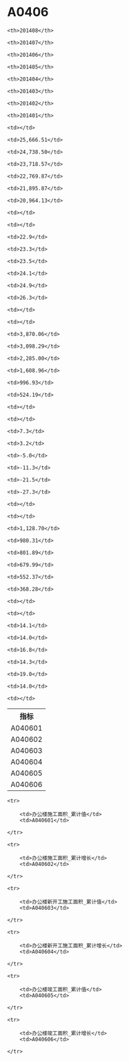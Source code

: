 A0406
======


<table>

<tr>
    <th>指标</th>
    
    <th>201408</th>
    
    <th>201407</th>
    
    <th>201406</th>
    
    <th>201405</th>
    
    <th>201404</th>
    
    <th>201403</th>
    
    <th>201402</th>
    
    <th>201401</th>
    
</tr>


<tr>
    <td>A040601</td>
    
    <td></td>
    
    <td>25,666.51</td>
    
    <td>24,738.50</td>
    
    <td>23,718.57</td>
    
    <td>22,769.87</td>
    
    <td>21,895.87</td>
    
    <td>20,964.13</td>
    
    <td></td>
    

</tr>

<tr>
    <td>A040602</td>
    
    <td></td>
    
    <td>22.9</td>
    
    <td>23.3</td>
    
    <td>23.5</td>
    
    <td>24.1</td>
    
    <td>24.9</td>
    
    <td>26.3</td>
    
    <td></td>
    

</tr>

<tr>
    <td>A040603</td>
    
    <td></td>
    
    <td>3,870.06</td>
    
    <td>3,098.29</td>
    
    <td>2,285.00</td>
    
    <td>1,608.96</td>
    
    <td>996.93</td>
    
    <td>524.19</td>
    
    <td></td>
    

</tr>

<tr>
    <td>A040604</td>
    
    <td></td>
    
    <td>7.3</td>
    
    <td>3.2</td>
    
    <td>-5.0</td>
    
    <td>-11.3</td>
    
    <td>-21.5</td>
    
    <td>-27.3</td>
    
    <td></td>
    

</tr>

<tr>
    <td>A040605</td>
    
    <td></td>
    
    <td>1,128.70</td>
    
    <td>980.31</td>
    
    <td>801.89</td>
    
    <td>679.99</td>
    
    <td>552.37</td>
    
    <td>368.28</td>
    
    <td></td>
    

</tr>

<tr>
    <td>A040606</td>
    
    <td></td>
    
    <td>14.1</td>
    
    <td>14.0</td>
    
    <td>16.8</td>
    
    <td>14.3</td>
    
    <td>19.0</td>
    
    <td>14.0</td>
    
    <td></td>
    

</tr>


</table>

<table>
    
    <tr>

        <td>办公楼施工面积_累计值</td>
        <td>A040601</td>

    </tr>
    
    <tr>

        <td>办公楼施工面积_累计增长</td>
        <td>A040602</td>

    </tr>
    
    <tr>

        <td>办公楼新开工施工面积_累计值</td>
        <td>A040603</td>

    </tr>
    
    <tr>

        <td>办公楼新开工施工面积_累计增长</td>
        <td>A040604</td>

    </tr>
    
    <tr>

        <td>办公楼竣工面积_累计值</td>
        <td>A040605</td>

    </tr>
    
    <tr>

        <td>办公楼竣工面积_累计增长</td>
        <td>A040606</td>

    </tr>
    
</table>